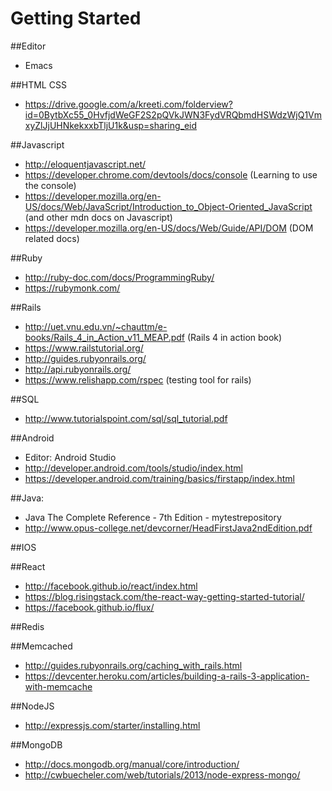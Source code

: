 # Getting Started

##Editor
* Emacs


##HTML CSS
* https://drive.google.com/a/kreeti.com/folderview?id=0BytbXc55_0HvfjdWeGF2S2pQVkJWN3FydVRQbmdHSWdzWjQ1VmxyZlJjUHNkekxxbTljU1k&usp=sharing_eid

##Javascript
* http://eloquentjavascript.net/
* https://developer.chrome.com/devtools/docs/console (Learning to use the console)
* https://developer.mozilla.org/en-US/docs/Web/JavaScript/Introduction_to_Object-Oriented_JavaScript (and other mdn docs on Javascript)
* https://developer.mozilla.org/en-US/docs/Web/Guide/API/DOM (DOM related docs)


##Ruby
* http://ruby-doc.com/docs/ProgrammingRuby/
* https://rubymonk.com/


##Rails
* http://uet.vnu.edu.vn/~chauttm/e-books/Rails_4_in_Action_v11_MEAP.pdf  (Rails 4 in action book)
* https://www.railstutorial.org/
* http://guides.rubyonrails.org/
* http://api.rubyonrails.org/
* https://www.relishapp.com/rspec (testing tool for rails)

##SQL
* http://www.tutorialspoint.com/sql/sql_tutorial.pdf


##Android
* Editor:  Android Studio
* http://developer.android.com/tools/studio/index.html
* https://developer.android.com/training/basics/firstapp/index.html

##Java:
* Java The Complete Reference - 7th Edition - mytestrepository
* http://www.opus-college.net/devcorner/HeadFirstJava2ndEdition.pdf

##IOS

##React
* http://facebook.github.io/react/index.html
* https://blog.risingstack.com/the-react-way-getting-started-tutorial/
* https://facebook.github.io/flux/

##Redis

##Memcached
* http://guides.rubyonrails.org/caching_with_rails.html
* https://devcenter.heroku.com/articles/building-a-rails-3-application-with-memcache

##NodeJS
* http://expressjs.com/starter/installing.html

##MongoDB
* http://docs.mongodb.org/manual/core/introduction/
* http://cwbuecheler.com/web/tutorials/2013/node-express-mongo/

